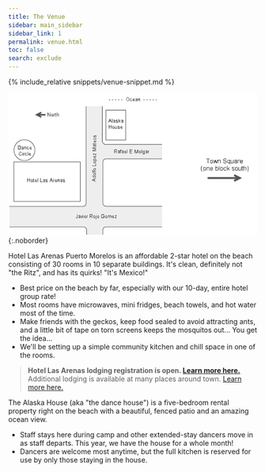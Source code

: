 ```yaml
---
title: The Venue
sidebar: main_sidebar
sidebar_link: 1
permalink: venue.html
toc: false
search: exclude
---
```


{% include_relative snippets/venue-snippet.md %}

![Venue layout](../images/pm_venue.png){:.noborder}

Hotel Las Arenas Puerto Morelos is an affordable 2-star hotel on the beach consisting of 30 rooms in 10 separate buildings. It's clean, definitely not "the Ritz", and has its quirks! "It's Mexico!" 

  * Best price on the beach by far, especially with our 10-day, entire hotel group rate!
  * Most rooms have microwaves, mini fridges, beach towels, and hot water most of the time.
  * Make friends with the geckos, keep food sealed to avoid attracting ants, and a little bit of tape on torn screens keeps the mosquitos out... You get the idea...
  * We'll be setting up a simple community kitchen and chill space in one of the rooms.

> **Hotel Las Arenas lodging registration is open. [Learn more here.](booking-las-arenas.md)**<br>
Additional lodging is available at many places around town. [Learn more here.](lodging-options.md)

The Alaska House (aka "the dance house") is a five-bedroom rental property right on the beach with a beautiful, fenced patio and an amazing ocean view.
  * Staff stays here during camp and other extended-stay dancers move in as staff departs. This year, we have the house for a whole month!
  * Dancers are welcome most anytime, but the full kitchen is reserved for use by only those staying in the house.